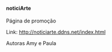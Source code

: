 #### noticiArte

Página de promoção

Link: http://noticiarte.ddns.net/index.html




Autoras Amy e Paula
